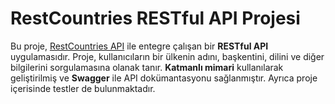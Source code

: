 # RestCountries RESTful API Projesi

Bu proje, [RestCountries API](https://restcountries.com) ile entegre çalışan bir **RESTful API** uygulamasıdır. Proje, kullanıcıların bir ülkenin adını, başkentini, dilini ve diğer bilgilerini sorgulamasına olanak tanır. **Katmanlı mimari** kullanılarak geliştirilmiş ve **Swagger** ile API dokümantasyonu sağlanmıştır. Ayrıca proje içerisinde testler de bulunmaktadır.


